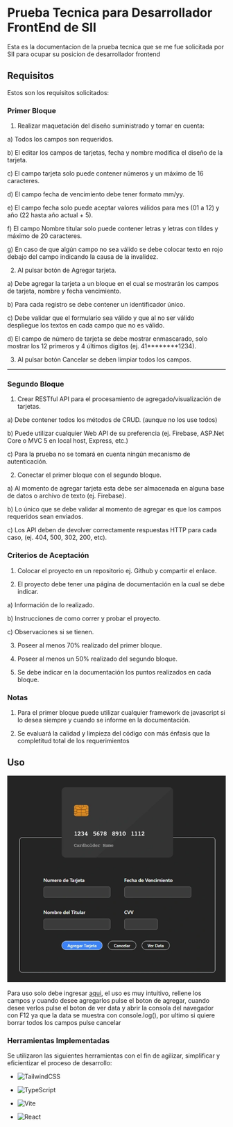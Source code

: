 
# Prueba Tecnica para Desarrollador FrontEnd de SII

  

Esta es la documentacion de la prueba tecnica que se me fue solicitada por SII para ocupar su posicion de desarrollador frontend

  

## Requisitos

Estos son los requisitos solicitados:

  

### Primer Bloque

1) Realizar maquetación del diseño suministrado y tomar en cuenta:

a) Todos los campos son requeridos.

b) El editar los campos de tarjetas, fecha y nombre modifica el diseño de la tarjeta.

c) El campo tarjeta solo puede contener números y un máximo de 16 caracteres.

d) El campo fecha de vencimiento debe tener formato mm/yy.

e) El campo fecha solo puede aceptar valores válidos para mes (01 a 12) y año (22 hasta año actual + 5).

f) El campo Nombre titular solo puede contener letras y letras con tildes y máximo de 20 caracteres.

g) En caso de que algún campo no sea válido se debe colocar texto en rojo debajo del campo indicando la causa de la invalidez.

2) Al pulsar botón de Agregar tarjeta.

a) Debe agregar la tarjeta a un bloque en el cual se mostrarán los campos de tarjeta, nombre y fecha vencimiento.

b) Para cada registro se debe contener un identificador único.

c) Debe validar que el formulario sea válido y que al no ser válido despliegue los textos en cada campo que no es válido.

d) El campo de número de tarjeta se debe mostrar enmascarado, solo mostrar los 12 primeros y 4 últimos dígitos (ej. 41********1234).

3) Al pulsar botón Cancelar se deben limpiar todos los campos.

  

------------

  

### Segundo Bloque

1) Crear RESTful API para el procesamiento de agregado/visualización de tarjetas.

a) Debe contener todos los métodos de CRUD. (aunque no los use todos)

b) Puede utilizar cualquier Web API de su preferencia (ej. Firebase, ASP.Net Core o MVC 5 en local host, Express, etc.)

c) Para la prueba no se tomará en cuenta ningún mecanismo de autenticación.

2) Conectar el primer bloque con el segundo bloque.

a) Al momento de agregar tarjeta esta debe ser almacenada en alguna base de datos o archivo de texto (ej. Firebase).

b) Lo único que se debe validar al momento de agregar es que los campos requeridos sean enviados.

c) Los API deben de devolver correctamente respuestas HTTP para cada caso, (ej. 404, 500, 302, 200, etc).

  

### Criterios de Aceptación

1) Colocar el proyecto en un repositorio ej. Github y compartir el enlace.

2) El proyecto debe tener una página de documentación en la cual se debe indicar.

a) Información de lo realizado.

b) Instrucciones de como correr y probar el proyecto.

c) Observaciones si se tienen.

3) Poseer al menos 70% realizado del primer bloque.

4) Poseer al menos un 50% realizado del segundo bloque.

5) Se debe indicar en la documentación los puntos realizados en cada bloque.

  

### Notas

1) Para el primer bloque puede utilizar cualquier framework de javascript si lo desea siempre y cuando se informe en la documentación.

2) Se evaluará la calidad y limpieza del código con más énfasis que la completitud total de los requerimientos

  
  

## Uso

  
![enter image description here](https://raw.githubusercontent.com/Yordyr06/tt-sii/main/src/assets/TT-Sii.webp)


Para uso solo debe ingresar [aqui](https://tt-nssfgwt7g-yordy-almontes-projects.vercel.app/), el uso es muy intuitivo,  rellene los campos y cuando desee agregarlos pulse el boton de agregar, cuando desee verlos pulse el boton de ver data y abrir la consola del navegador con F12 ya que la data se muestra con console.log(), por ultimo si quiere borrar todos los campos pulse cancelar


  

### Herramientas Implementadas
Se utilizaron las siguientes herramientas con el fin de agilizar, simplificar y eficientizar el proceso de desarrollo:
  



  

* ![TailwindCSS](https://img.shields.io/badge/tailwindcss-%2338B2AC.svg?style=for-the-badge&logo=tailwind-css&logoColor=white)

* ![TypeScript](https://img.shields.io/badge/typescript-%23007ACC.svg?style=for-the-badge&logo=typescript&logoColor=white)

* ![Vite](https://img.shields.io/badge/vite-%23646CFF.svg?style=for-the-badge&logo=vite&logoColor=white)

* ![React](https://img.shields.io/badge/react-%2320232a.svg?style=for-the-badge&logo=react&logoColor=%2361DAFB)
